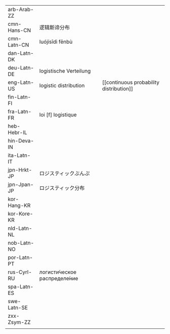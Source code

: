 | | | |
|-|-|-|
| arb-Arab-ZZ |  |  |
| cmn-Hans-CN | 逻辑斯谛分布 |  |
| cmn-Latn-CN | luójísīdì fēnbù |  |
| dan-Latn-DK |  |  |
| deu-Latn-DE | logistische Verteilung |  |
| eng-Latn-US | logistic distribution | [[continuous probability distribution]] |
| fin-Latn-FI |  |  |
| fra-Latn-FR | loi [f] logistique |  |
| heb-Hebr-IL |  |  |
| hin-Deva-IN |  |  |
| ita-Latn-IT |  |  |
| jpn-Hrkt-JP | ロジスティックぶんぷ |  |
| jpn-Jpan-JP | ロジスティック分布 |  |
| kor-Hang-KR |  |  |
| kor-Kore-KR |  |  |
| nld-Latn-NL |  |  |
| nob-Latn-NO |  |  |
| por-Latn-PT |  |  |
| rus-Cyrl-RU | логисти́ческое распределе́ние |  |
| spa-Latn-ES |  |  |
| swe-Latn-SE |  |  |
| zxx-Zsym-ZZ |  |  |
|  |  |  |
